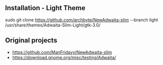## Installation - Light Theme

sudo git clone https://github.com/archbyte/NewAdwaita-slim --branch light /usr/share/themes/Adwaita-Slim-Light/gtk-3.0/

## Original projects
- https://github.com/ManFridayy/NewAdwaita-slim
- https://download.gnome.org/misc/testing/Adwaita/
